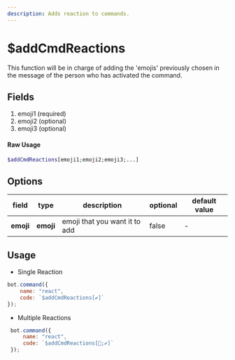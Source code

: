 ```yaml
---
description: Adds reaction to commands.
---
```


# $addCmdReactions
 This function will be in charge of adding the 'emojis' previously chosen in the message of the person who has activated the command.

## Fields

1. emoji1 (required)
2. emoji2 (optional)
3. emoji3 (optional)

#### Raw Usage
 ```php
 $addCmdReactions[emoji1;emoji2;emoji3;...]
 ```

## Options
|field|type|description|optional|default value|
|-----|----|-----------|--------|-------------|
|**emoji**|**emoji**|emoji that you want it to add|false|-|



## Usage
- Single Reaction

 ```javascript
 bot.command({
     name: "react",
     code: `$addCmdReactions[✔]`
 });
 ```

- Multiple Reactions
 
```javascript
 bot.command({
     name: "react",
     code: `$addCmdReactions[🎉;✔]`
 });
 ```

